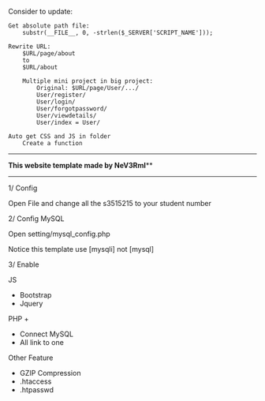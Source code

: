 Consider to update:

	Get absolute path file:
		substr(__FILE__, 0, -strlen($_SERVER['SCRIPT_NAME']));

	Rewrite URL:
		$URL/page/about
		to 
		$URL/about
		
		Multiple mini project in big project:
			Original: $URL/page/User/.../
			User/register/
			User/login/
			User/forgotpassword/
			User/viewdetails/
			User/index = User/

	Auto get CSS and JS in folder
		Create a function

***********************************************************************
****************This website template made by NeV3RmI******************
***********************************************************************

1/ Config

Open File and change all the s3515215 to your student number

2/ Config MySQL

Open setting/mysql_config.php

Notice this template use [mysqli] not [mysql]

3/ Enable

JS

+ Bootstrap
+ Jquery

PHP
+ 
+ Connect MySQL
+ All link to one

Other Feature
+ GZIP Compression
+ .htaccess
+ .htpasswd